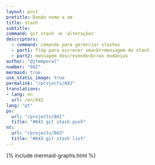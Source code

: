 ```yaml
---
layout: post
pretitle: Dando nome a um
title: stash
subtitle:
command: git stash -m 'alterações'
descriptors:
  - command: comando para gerenciar stashes
  - part1: flag para escrever uma<br>mensagem de stash
  - part2: mensagem descrevendo<br>as mudanças
author: "@jtemporal"
number: "042"
mermaid: true
use_static_image: true
permalink: "/projects/042"
translations:
- lang: en
  url: /en/042
lang: "pt"
pv:
  url: "/projects/041"
  title: "#041 git stash push"
nt:
  url: "/projects/043"
  title: "#043 git stash list"
---
```


{% include mermaid-graphs.html %}
